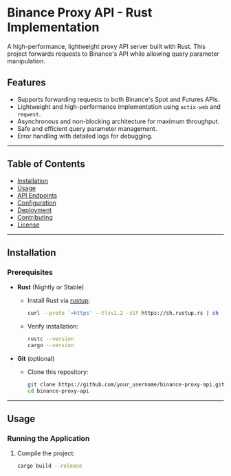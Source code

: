 # Binance Proxy API - Rust Implementation

A high-performance, lightweight proxy API server built with Rust. This project forwards requests to Binance's API while allowing query parameter manipulation.

## Features

- Supports forwarding requests to both Binance's Spot and Futures APIs.
- Lightweight and high-performance implementation using `actix-web` and `reqwest`.
- Asynchronous and non-blocking architecture for maximum throughput.
- Safe and efficient query parameter management.
- Error handling with detailed logs for debugging.

---

## Table of Contents

- [Installation](#installation)
- [Usage](#usage)
- [API Endpoints](#api-endpoints)
- [Configuration](#configuration)
- [Deployment](#deployment)
- [Contributing](#contributing)
- [License](#license)

---

## Installation

### Prerequisites

- **Rust** (Nightly or Stable)
  - Install Rust via [rustup](https://rustup.rs):
    ```bash
    curl --proto '=https' --tlsv1.2 -sSf https://sh.rustup.rs | sh
    ```
  - Verify installation:
    ```bash
    rustc --version
    cargo --version
    ```

- **Git** (optional)
  - Clone this repository:
    ```bash
    git clone https://github.com/your_username/binance-proxy-api.git
    cd binance-proxy-api
    ```

---

## Usage

### Running the Application

1. Compile the project:
   ```bash
   cargo build --release
